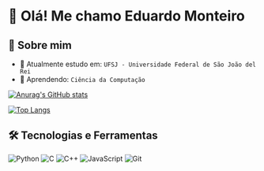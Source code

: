 # 👋 Olá! Me chamo Eduardo Monteiro 


## 🚀 Sobre mim

- 🔭 Atualmente estudo em: `UFSJ - Universidade Federal de São João del Rei` 
- 🌱 Aprendendo: `Ciência da Computação`

[![Anurag's GitHub stats](https://github-readme-stats.vercel.app/api?username=SEU-NOME-DE-USUARIO&show_icons=true&theme=dark)](https://github.com/anuraghazra/github-readme-stats)

[![Top Langs](https://github-readme-stats.vercel.app/api/top-langs/?username=SEU-NOME-DE-USUARIO&layout=compact&theme=dark)](https://github.com/anuraghazra/github-readme-stats)


## 🛠️ Tecnologias e Ferramentas

![Python](https://img.shields.io/badge/Python-3776AB?style=for-the-badge&logo=python&logoColor=white)
![C](https://img.shields.io/badge/C-00599C?style=for-the-badge&logo=c&logoColor=white)
![C++](https://img.shields.io/badge/C++-00599C?style=for-the-badge&logo=c%2B%2B&logoColor=white)
![JavaScript](https://img.shields.io/badge/JavaScript-F7DF1E?style=for-the-badge&logo=javascript&logoColor=black)
![Git](https://img.shields.io/badge/Git-F05032?style=for-the-badge&logo=git&logoColor=white)

<!-- Adicione os que quiser -->




